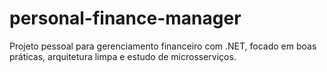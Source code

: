 # personal-finance-manager
Projeto pessoal para gerenciamento financeiro com .NET, focado em boas práticas, arquitetura limpa e estudo de microsserviços.
